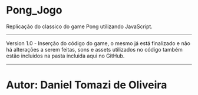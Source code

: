 # Pong_Jogo
Replicação do classico do game Pong utilizando JavaScript.
************************************************************************************************************************************************************************************
Version 1.0 - Inserção do código do game, o mesmo já está finalizado e não há alterações a serem feitas, sons e assets utilizados no código também estão incluidos na pasta incluida aqui no GitHub.
************************************************************************************************************************************************************************************
# Autor: Daniel Tomazi de Oliveira
